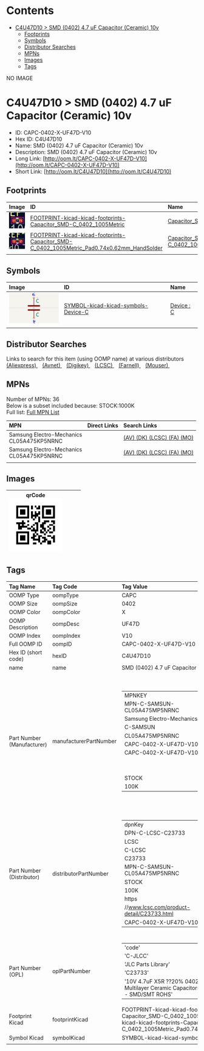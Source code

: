 



Contents
========

* [C4U47D10 > SMD (0402) 4.7 uF Capacitor (Ceramic) 10v](#c4u47d10--smd-0402-47-uf-capacitor-ceramic-10v)
	* [Footprints](#footprints)
	* [Symbols](#symbols)
	* [Distributor Searches](#distributor-searches)
	* [MPNs](#mpns)
	* [Images](#images)
	* [Tags](#tags)
  
NO IMAGE  
# C4U47D10 > SMD (0402) 4.7 uF Capacitor (Ceramic) 10v

- ID: CAPC-0402-X-UF47D-V10
- Hex ID: C4U47D10
- Name: SMD (0402) 4.7 uF Capacitor (Ceramic) 10v
- Description: SMD (0402) 4.7 uF Capacitor (Ceramic) 10v
- Long Link: [http://oom.lt/CAPC-0402-X-UF47D-V10](http://oom.lt/CAPC-0402-X-UF47D-V10)
- Short Link: [http://oom.lt/C4U47D10](http://oom.lt/C4U47D10)

## Footprints
  

|Image|ID|Name|
| :--- | :--- | :--- |
|[![](https://raw.githubusercontent.com/oomlout/oomlout_OOMP_eda_V2/main/FOOTPRINT/kicad/kicad-footprints/Capacitor_SMD/C_0402_1005Metric/image_140.png)](https://github.com/oomlout/oomlout_OOMP_eda_V2/tree/main/FOOTPRINT/kicad/kicad-footprints/Capacitor_SMD/C_0402_1005Metric/)|[FOOTPRINT-kicad-kicad-footprints-Capacitor_SMD-C_0402_1005Metric](https://github.com/oomlout/oomlout_OOMP_eda_V2/tree/main/FOOTPRINT/kicad/kicad-footprints/Capacitor_SMD/C_0402_1005Metric/)|[Capacitor_SMD : C_0402_1005Metric](https://github.com/oomlout/oomlout_OOMP_eda_V2/tree/main/FOOTPRINT/kicad/kicad-footprints/Capacitor_SMD/C_0402_1005Metric/)|
|[![](https://raw.githubusercontent.com/oomlout/oomlout_OOMP_eda_V2/main/FOOTPRINT/kicad/kicad-footprints/Capacitor_SMD/C_0402_1005Metric_Pad0.74x0.62mm_HandSolder/image_140.png)](https://github.com/oomlout/oomlout_OOMP_eda_V2/tree/main/FOOTPRINT/kicad/kicad-footprints/Capacitor_SMD/C_0402_1005Metric_Pad0.74x0.62mm_HandSolder/)|[FOOTPRINT-kicad-kicad-footprints-Capacitor_SMD-C_0402_1005Metric_Pad0.74x0.62mm_HandSolder](https://github.com/oomlout/oomlout_OOMP_eda_V2/tree/main/FOOTPRINT/kicad/kicad-footprints/Capacitor_SMD/C_0402_1005Metric_Pad0.74x0.62mm_HandSolder/)|[Capacitor_SMD : C_0402_1005Metric_Pad0.74x0.62mm_HandSolder](https://github.com/oomlout/oomlout_OOMP_eda_V2/tree/main/FOOTPRINT/kicad/kicad-footprints/Capacitor_SMD/C_0402_1005Metric_Pad0.74x0.62mm_HandSolder/)|
||||

## Symbols
  

|Image|ID|Name|
| :--- | :--- | :--- |
|[![](https://raw.githubusercontent.com/oomlout/oomlout_OOMP_eda_V2/main/SYMBOL/kicad/kicad-symbols/Device/C/image_140.png)](https://github.com/oomlout/oomlout_OOMP_eda_V2/tree/main/SYMBOL/kicad/kicad-symbols/Device/C/)|[SYMBOL-kicad-kicad-symbols-Device-C](https://github.com/oomlout/oomlout_OOMP_eda_V2/tree/main/SYMBOL/kicad/kicad-symbols/Device/C/)|[Device : C](https://github.com/oomlout/oomlout_OOMP_eda_V2/tree/main/SYMBOL/kicad/kicad-symbols/Device/C/)|
||||

## Distributor Searches
  
Links to search for this item (using OOMP name) at various distributors  
[(Aliexpress) ](https://www.aliexpress.com/wholesale?SearchText=1117SMD+0402+4.7+uF+Capacitor+Ceramic+10v)&nbsp;&nbsp;&nbsp;[(Avnet) ](https://www.avnet.com/shop/us/search/SMD+0402+4.7+uF+Capacitor+Ceramic+10v)&nbsp;&nbsp;&nbsp;[(Digikey) ](https://www.digikey.co.uk/en/products/result?s=SMD+0402+4.7+uF+Capacitor+Ceramic+10v)&nbsp;&nbsp;&nbsp;[(LCSC) ](https://www.lcsc.com/search?q=SMD+0402+4.7+uF+Capacitor+Ceramic+10v)&nbsp;&nbsp;&nbsp;[(Farnell) ](https://uk.farnell.com/search?st=SMD+0402+4.7+uF+Capacitor+Ceramic+10v)&nbsp;&nbsp;&nbsp;[(Mouser) ](https://www.mouser.com/c/?q=SMD+0402+4.7+uF+Capacitor+Ceramic+10v)&nbsp;&nbsp;&nbsp;
## MPNs
  
Number of MPNs: 36<br>Below is a subset included because: STOCK:1000K <br>Full list: [Full MPN List](MPNLIST.md)  

|MPN|Direct Links|Search Links|
| :--- | :--- | :--- |
|Samsung Electro-Mechanics<br>CL05A475KP5NRNC||[(AV) ](https://www.avnet.com/shop/us/search/CL05A475KP5NRNC)[(DK) ](https://www.digikey.co.uk/products/en?keywords=CL05A475KP5NRNC)[(LCSC) ](https://www.lcsc.com/search?q=CL05A475KP5NRNC)[(FA) ](https://uk.farnell.com/search?st=CL05A475KP5NRNC)[(MO) ](https://www.mouser.com/c/?q=CL05A475KP5NRNC)|
|Samsung Electro-Mechanics<br>CL05A475KP5NRNC||[(AV) ](https://www.avnet.com/shop/us/search/CL05A475KP5NRNC)[(DK) ](https://www.digikey.co.uk/products/en?keywords=CL05A475KP5NRNC)[(LCSC) ](https://www.lcsc.com/search?q=CL05A475KP5NRNC)[(FA) ](https://uk.farnell.com/search?st=CL05A475KP5NRNC)[(MO) ](https://www.mouser.com/c/?q=CL05A475KP5NRNC)|
||||

## Images
  

|qrCode<br>[![](https://raw.githubusercontent.com/oomlout/oomlout_OOMP_parts_V2/main/CAPC/0402/X/UF47D/V10/qrCode_140.png)](https://github.com/oomlout/oomlout_OOMP_parts_V2/tree/main/CAPC/0402/X/UF47D/V10/qrCode.png)||||
| :---: | :---: | :---: | :---: |

## Tags
  

|Tag Name|Tag Code|Tag Value|
| :--- | :--- | :--- |
|OOMP Type|oompType|CAPC|
|OOMP Size|oompSize|0402|
|OOMP Color|oompColor|X|
|OOMP Description|oompDesc|UF47D|
|OOMP Index|oompIndex|V10|
|Full OOMP ID|oompID|CAPC-0402-X-UF47D-V10|
|Hex ID (short code)|hexID|C4U47D10|
|name|name|SMD (0402) 4.7 uF Capacitor (Ceramic) 10v|
|Part Number (Manufacturer)|manufacturerPartNumber|<table><tr><td>MPNKEY</td></tr><tr><td> MPN-C-SAMSUN-CL05A475MP5NRNC</td><td> MANUFACTURER</td></tr><tr><td> Samsung Electro-Mechanics</td><td> MANUCODE</td></tr><tr><td> C-SAMSUN</td><td> MPN</td></tr><tr><td> CL05A475MP5NRNC</td><td> OOMPIDPARTIAL</td></tr><tr><td> CAPC-0402-X-UF47D-V10</td><td> OOMPID</td></tr><tr><td> CAPC-0402-X-UF47D-V10</td><td> LINK</td></tr><tr><td> </td><td> DESCRIPTION</td></tr><tr><td> </td><td> TAGS</td></tr><tr><td> STOCK</td></tr><tr><td>100K</td></tr></table></td><td> <table><tr><td>MPNKEY</td></tr><tr><td> MPN-C-MURATA-GRM155R61A475KEAAD</td><td> MANUFACTURER</td></tr><tr><td> Murata Electronics</td><td> MANUCODE</td></tr><tr><td> C-MURATA</td><td> MPN</td></tr><tr><td> GRM155R61A475KEAAD</td><td> OOMPIDPARTIAL</td></tr><tr><td> CAPC-0402-X-UF47D-V10</td><td> OOMPID</td></tr><tr><td> CAPC-0402-X-UF47D-V10</td><td> LINK</td></tr><tr><td> </td><td> DESCRIPTION</td></tr><tr><td> </td><td> TAGS</td></tr><tr><td> STOCK</td></tr><tr><td>10K</td></tr></table></td><td> <table><tr><td>MPNKEY</td></tr><tr><td> MPN-C-FHGUAN-0402X475M100NT</td><td> MANUFACTURER</td></tr><tr><td> FH (Guangdong Fenghua Advanced Tech)</td><td> MANUCODE</td></tr><tr><td> C-FHGUAN</td><td> MPN</td></tr><tr><td> 0402X475M100NT</td><td> OOMPIDPARTIAL</td></tr><tr><td> CAPC-0402-X-UF47D-V10</td><td> OOMPID</td></tr><tr><td> CAPC-0402-X-UF47D-V10</td><td> LINK</td></tr><tr><td> </td><td> DESCRIPTION</td></tr><tr><td> </td><td> TAGS</td></tr><tr><td> STOCK</td></tr><tr><td>1K</td></tr></table></td><td> <table><tr><td>MPNKEY</td></tr><tr><td> MPN-C-FHGUAN-0402X475K100NT</td><td> MANUFACTURER</td></tr><tr><td> FH (Guangdong Fenghua Advanced Tech)</td><td> MANUCODE</td></tr><tr><td> C-FHGUAN</td><td> MPN</td></tr><tr><td> 0402X475K100NT</td><td> OOMPIDPARTIAL</td></tr><tr><td> CAPC-0402-X-UF47D-V10</td><td> OOMPID</td></tr><tr><td> CAPC-0402-X-UF47D-V10</td><td> LINK</td></tr><tr><td> </td><td> DESCRIPTION</td></tr><tr><td> </td><td> TAGS</td></tr><tr><td> STOCK</td></tr><tr><td>10K</td></tr></table></td><td> <table><tr><td>MPNKEY</td></tr><tr><td> MPN-C-YAGEO-CC0402KRX5R6BB475</td><td> MANUFACTURER</td></tr><tr><td> YAGEO</td><td> MANUCODE</td></tr><tr><td> C-YAGEO</td><td> MPN</td></tr><tr><td> CC0402KRX5R6BB475</td><td> OOMPIDPARTIAL</td></tr><tr><td> CAPC-0402-X-UF47D-V10</td><td> OOMPID</td></tr><tr><td> CAPC-0402-X-UF47D-V10</td><td> LINK</td></tr><tr><td> </td><td> DESCRIPTION</td></tr><tr><td> </td><td> TAGS</td></tr><tr><td> STOCK</td></tr><tr><td>10K</td></tr></table></td><td> <table><tr><td>MPNKEY</td></tr><tr><td> MPN-C-MURATA-GRM155R61A475MEAAD</td><td> MANUFACTURER</td></tr><tr><td> Murata Electronics</td><td> MANUCODE</td></tr><tr><td> C-MURATA</td><td> MPN</td></tr><tr><td> GRM155R61A475MEAAD</td><td> OOMPIDPARTIAL</td></tr><tr><td> CAPC-0402-X-UF47D-V10</td><td> OOMPID</td></tr><tr><td> CAPC-0402-X-UF47D-V10</td><td> LINK</td></tr><tr><td> </td><td> DESCRIPTION</td></tr><tr><td> </td><td> TAGS</td></tr><tr><td> </td></tr></table></td><td> <table><tr><td>MPNKEY</td></tr><tr><td> MPN-C-TDK-C1005X5R1A475KTJ00E</td><td> MANUFACTURER</td></tr><tr><td> TDK</td><td> MANUCODE</td></tr><tr><td> C-TDK</td><td> MPN</td></tr><tr><td> C1005X5R1A475KTJ00E</td><td> OOMPIDPARTIAL</td></tr><tr><td> CAPC-0402-X-UF47D-V10</td><td> OOMPID</td></tr><tr><td> CAPC-0402-X-UF47D-V10</td><td> LINK</td></tr><tr><td> </td><td> DESCRIPTION</td></tr><tr><td> </td><td> TAGS</td></tr><tr><td> STOCK</td></tr><tr><td>1K</td></tr></table></td><td> <table><tr><td>MPNKEY</td></tr><tr><td> MPN-C-TDK-C1005X5R1A475MTJ00E</td><td> MANUFACTURER</td></tr><tr><td> TDK</td><td> MANUCODE</td></tr><tr><td> C-TDK</td><td> MPN</td></tr><tr><td> C1005X5R1A475MTJ00E</td><td> OOMPIDPARTIAL</td></tr><tr><td> CAPC-0402-X-UF47D-V10</td><td> OOMPID</td></tr><tr><td> CAPC-0402-X-UF47D-V10</td><td> LINK</td></tr><tr><td> </td><td> DESCRIPTION</td></tr><tr><td> </td><td> TAGS</td></tr><tr><td> </td></tr></table></td><td> <table><tr><td>MPNKEY</td></tr><tr><td> MPN-C-SAMSUN-CL05A475KP5NRNC</td><td> MANUFACTURER</td></tr><tr><td> Samsung Electro-Mechanics</td><td> MANUCODE</td></tr><tr><td> C-SAMSUN</td><td> MPN</td></tr><tr><td> CL05A475KP5NRNC</td><td> OOMPIDPARTIAL</td></tr><tr><td> CAPC-0402-X-UF47D-V10</td><td> OOMPID</td></tr><tr><td> CAPC-0402-X-UF47D-V10</td><td> LINK</td></tr><tr><td> </td><td> DESCRIPTION</td></tr><tr><td> </td><td> TAGS</td></tr><tr><td> STOCK</td></tr><tr><td>1000K</td></tr></table></td><td> <table><tr><td>MPNKEY</td></tr><tr><td> MPN-C-TAIYOY-LMK105BBJ475MVLF</td><td> MANUFACTURER</td></tr><tr><td> Taiyo Yuden</td><td> MANUCODE</td></tr><tr><td> C-TAIYOY</td><td> MPN</td></tr><tr><td> LMK105BBJ475MVLF</td><td> OOMPIDPARTIAL</td></tr><tr><td> CAPC-0402-X-UF47D-V10</td><td> OOMPID</td></tr><tr><td> CAPC-0402-X-UF47D-V10</td><td> LINK</td></tr><tr><td> </td><td> DESCRIPTION</td></tr><tr><td> </td><td> TAGS</td></tr><tr><td> STOCK</td></tr><tr><td>10K</td></tr></table></td><td> <table><tr><td>MPNKEY</td></tr><tr><td> MPN-C-SANYEA-C0402X5R475M100NT</td><td> MANUFACTURER</td></tr><tr><td> SANYEAR</td><td> MANUCODE</td></tr><tr><td> C-SANYEA</td><td> MPN</td></tr><tr><td> C0402X5R475M100NT</td><td> OOMPIDPARTIAL</td></tr><tr><td> CAPC-0402-X-UF47D-V10</td><td> OOMPID</td></tr><tr><td> CAPC-0402-X-UF47D-V10</td><td> LINK</td></tr><tr><td> </td><td> DESCRIPTION</td></tr><tr><td> </td><td> TAGS</td></tr><tr><td> STOCK</td></tr><tr><td>1K</td></tr></table></td><td> <table><tr><td>MPNKEY</td></tr><tr><td> MPN-C-MURATA-GRM155R61A475ME02D</td><td> MANUFACTURER</td></tr><tr><td> Murata Electronics</td><td> MANUCODE</td></tr><tr><td> C-MURATA</td><td> MPN</td></tr><tr><td> GRM155R61A475ME02D</td><td> OOMPIDPARTIAL</td></tr><tr><td> CAPC-0402-X-UF47D-V10</td><td> OOMPID</td></tr><tr><td> CAPC-0402-X-UF47D-V10</td><td> LINK</td></tr><tr><td> </td><td> DESCRIPTION</td></tr><tr><td> </td><td> TAGS</td></tr><tr><td> STOCK</td></tr><tr><td>10K</td></tr></table></td><td> <table><tr><td>MPNKEY</td></tr><tr><td> MPN-C-MURATA-ZRB15XR61A475KE01D</td><td> MANUFACTURER</td></tr><tr><td> Murata Electronics</td><td> MANUCODE</td></tr><tr><td> C-MURATA</td><td> MPN</td></tr><tr><td> ZRB15XR61A475KE01D</td><td> OOMPIDPARTIAL</td></tr><tr><td> CAPC-0402-X-UF47D-V10</td><td> OOMPID</td></tr><tr><td> CAPC-0402-X-UF47D-V10</td><td> LINK</td></tr><tr><td> </td><td> DESCRIPTION</td></tr><tr><td> </td><td> TAGS</td></tr><tr><td> STOCK</td></tr><tr><td>1K</td></tr></table></td><td> <table><tr><td>MPNKEY</td></tr><tr><td> MPN-C-SAMSUN-CL05A475KP5ZRNC</td><td> MANUFACTURER</td></tr><tr><td> Samsung Electro-Mechanics</td><td> MANUCODE</td></tr><tr><td> C-SAMSUN</td><td> MPN</td></tr><tr><td> CL05A475KP5ZRNC</td><td> OOMPIDPARTIAL</td></tr><tr><td> CAPC-0402-X-UF47D-V10</td><td> OOMPID</td></tr><tr><td> CAPC-0402-X-UF47D-V10</td><td> LINK</td></tr><tr><td> </td><td> DESCRIPTION</td></tr><tr><td> </td><td> TAGS</td></tr><tr><td> </td></tr></table></td><td> <table><tr><td>MPNKEY</td></tr><tr><td> MPN-C-KYOCER-CM05X5R475M10AH</td><td> MANUFACTURER</td></tr><tr><td> Kyocera AVX</td><td> MANUCODE</td></tr><tr><td> C-KYOCER</td><td> MPN</td></tr><tr><td> CM05X5R475M10AH</td><td> OOMPIDPARTIAL</td></tr><tr><td> CAPC-0402-X-UF47D-V10</td><td> OOMPID</td></tr><tr><td> CAPC-0402-X-UF47D-V10</td><td> LINK</td></tr><tr><td> </td><td> DESCRIPTION</td></tr><tr><td> </td><td> TAGS</td></tr><tr><td> </td></tr></table></td><td> <table><tr><td>MPNKEY</td></tr><tr><td> MPN-C-KYOCER-0402ZD475KAT2A</td><td> MANUFACTURER</td></tr><tr><td> Kyocera AVX</td><td> MANUCODE</td></tr><tr><td> C-KYOCER</td><td> MPN</td></tr><tr><td> 0402ZD475KAT2A</td><td> OOMPIDPARTIAL</td></tr><tr><td> CAPC-0402-X-UF47D-V10</td><td> OOMPID</td></tr><tr><td> CAPC-0402-X-UF47D-V10</td><td> LINK</td></tr><tr><td> </td><td> DESCRIPTION</td></tr><tr><td> </td><td> TAGS</td></tr><tr><td> </td></tr></table></td><td> <table><tr><td>MPNKEY</td></tr><tr><td> MPN-C-TDK-C1005X5R1A475K050BE</td><td> MANUFACTURER</td></tr><tr><td> TDK</td><td> MANUCODE</td></tr><tr><td> C-TDK</td><td> MPN</td></tr><tr><td> C1005X5R1A475K050BE</td><td> OOMPIDPARTIAL</td></tr><tr><td> CAPC-0402-X-UF47D-V10</td><td> OOMPID</td></tr><tr><td> CAPC-0402-X-UF47D-V10</td><td> LINK</td></tr><tr><td> </td><td> DESCRIPTION</td></tr><tr><td> </td><td> TAGS</td></tr><tr><td> </td></tr></table></td><td> <table><tr><td>MPNKEY</td></tr><tr><td> MPN-C-WALSIN-0402X475M100CT</td><td> MANUFACTURER</td></tr><tr><td> Walsin Tech Corp</td><td> MANUCODE</td></tr><tr><td> C-WALSIN</td><td> MPN</td></tr><tr><td> 0402X475M100CT</td><td> OOMPIDPARTIAL</td></tr><tr><td> CAPC-0402-X-UF47D-V10</td><td> OOMPID</td></tr><tr><td> CAPC-0402-X-UF47D-V10</td><td> LINK</td></tr><tr><td> </td><td> DESCRIPTION</td></tr><tr><td> </td><td> TAGS</td></tr><tr><td> </td></tr></table></td><td> <table><tr><td>MPNKEY</td></tr><tr><td> MPN-C-SAMSUN-CL05A475MP5NRNC</td><td> MANUFACTURER</td></tr><tr><td> Samsung Electro-Mechanics</td><td> MANUCODE</td></tr><tr><td> C-SAMSUN</td><td> MPN</td></tr><tr><td> CL05A475MP5NRNC</td><td> OOMPIDPARTIAL</td></tr><tr><td> CAPC-0402-X-UF47D-V10</td><td> OOMPID</td></tr><tr><td> CAPC-0402-X-UF47D-V10</td><td> LINK</td></tr><tr><td> </td><td> DESCRIPTION</td></tr><tr><td> </td><td> TAGS</td></tr><tr><td> STOCK</td></tr><tr><td>100K</td></tr></table></td><td> <table><tr><td>MPNKEY</td></tr><tr><td> MPN-C-MURATA-GRM155R61A475KEAAD</td><td> MANUFACTURER</td></tr><tr><td> Murata Electronics</td><td> MANUCODE</td></tr><tr><td> C-MURATA</td><td> MPN</td></tr><tr><td> GRM155R61A475KEAAD</td><td> OOMPIDPARTIAL</td></tr><tr><td> CAPC-0402-X-UF47D-V10</td><td> OOMPID</td></tr><tr><td> CAPC-0402-X-UF47D-V10</td><td> LINK</td></tr><tr><td> </td><td> DESCRIPTION</td></tr><tr><td> </td><td> TAGS</td></tr><tr><td> STOCK</td></tr><tr><td>10K</td></tr></table></td><td> <table><tr><td>MPNKEY</td></tr><tr><td> MPN-C-FHGUAN-0402X475M100NT</td><td> MANUFACTURER</td></tr><tr><td> FH (Guangdong Fenghua Advanced Tech)</td><td> MANUCODE</td></tr><tr><td> C-FHGUAN</td><td> MPN</td></tr><tr><td> 0402X475M100NT</td><td> OOMPIDPARTIAL</td></tr><tr><td> CAPC-0402-X-UF47D-V10</td><td> OOMPID</td></tr><tr><td> CAPC-0402-X-UF47D-V10</td><td> LINK</td></tr><tr><td> </td><td> DESCRIPTION</td></tr><tr><td> </td><td> TAGS</td></tr><tr><td> STOCK</td></tr><tr><td>1K</td></tr></table></td><td> <table><tr><td>MPNKEY</td></tr><tr><td> MPN-C-FHGUAN-0402X475K100NT</td><td> MANUFACTURER</td></tr><tr><td> FH (Guangdong Fenghua Advanced Tech)</td><td> MANUCODE</td></tr><tr><td> C-FHGUAN</td><td> MPN</td></tr><tr><td> 0402X475K100NT</td><td> OOMPIDPARTIAL</td></tr><tr><td> CAPC-0402-X-UF47D-V10</td><td> OOMPID</td></tr><tr><td> CAPC-0402-X-UF47D-V10</td><td> LINK</td></tr><tr><td> </td><td> DESCRIPTION</td></tr><tr><td> </td><td> TAGS</td></tr><tr><td> STOCK</td></tr><tr><td>10K</td></tr></table></td><td> <table><tr><td>MPNKEY</td></tr><tr><td> MPN-C-YAGEO-CC0402KRX5R6BB475</td><td> MANUFACTURER</td></tr><tr><td> YAGEO</td><td> MANUCODE</td></tr><tr><td> C-YAGEO</td><td> MPN</td></tr><tr><td> CC0402KRX5R6BB475</td><td> OOMPIDPARTIAL</td></tr><tr><td> CAPC-0402-X-UF47D-V10</td><td> OOMPID</td></tr><tr><td> CAPC-0402-X-UF47D-V10</td><td> LINK</td></tr><tr><td> </td><td> DESCRIPTION</td></tr><tr><td> </td><td> TAGS</td></tr><tr><td> STOCK</td></tr><tr><td>10K</td></tr></table></td><td> <table><tr><td>MPNKEY</td></tr><tr><td> MPN-C-MURATA-GRM155R61A475MEAAD</td><td> MANUFACTURER</td></tr><tr><td> Murata Electronics</td><td> MANUCODE</td></tr><tr><td> C-MURATA</td><td> MPN</td></tr><tr><td> GRM155R61A475MEAAD</td><td> OOMPIDPARTIAL</td></tr><tr><td> CAPC-0402-X-UF47D-V10</td><td> OOMPID</td></tr><tr><td> CAPC-0402-X-UF47D-V10</td><td> LINK</td></tr><tr><td> </td><td> DESCRIPTION</td></tr><tr><td> </td><td> TAGS</td></tr><tr><td> </td></tr></table></td><td> <table><tr><td>MPNKEY</td></tr><tr><td> MPN-C-TDK-C1005X5R1A475KTJ00E</td><td> MANUFACTURER</td></tr><tr><td> TDK</td><td> MANUCODE</td></tr><tr><td> C-TDK</td><td> MPN</td></tr><tr><td> C1005X5R1A475KTJ00E</td><td> OOMPIDPARTIAL</td></tr><tr><td> CAPC-0402-X-UF47D-V10</td><td> OOMPID</td></tr><tr><td> CAPC-0402-X-UF47D-V10</td><td> LINK</td></tr><tr><td> </td><td> DESCRIPTION</td></tr><tr><td> </td><td> TAGS</td></tr><tr><td> STOCK</td></tr><tr><td>1K</td></tr></table></td><td> <table><tr><td>MPNKEY</td></tr><tr><td> MPN-C-TDK-C1005X5R1A475MTJ00E</td><td> MANUFACTURER</td></tr><tr><td> TDK</td><td> MANUCODE</td></tr><tr><td> C-TDK</td><td> MPN</td></tr><tr><td> C1005X5R1A475MTJ00E</td><td> OOMPIDPARTIAL</td></tr><tr><td> CAPC-0402-X-UF47D-V10</td><td> OOMPID</td></tr><tr><td> CAPC-0402-X-UF47D-V10</td><td> LINK</td></tr><tr><td> </td><td> DESCRIPTION</td></tr><tr><td> </td><td> TAGS</td></tr><tr><td> </td></tr></table></td><td> <table><tr><td>MPNKEY</td></tr><tr><td> MPN-C-SAMSUN-CL05A475KP5NRNC</td><td> MANUFACTURER</td></tr><tr><td> Samsung Electro-Mechanics</td><td> MANUCODE</td></tr><tr><td> C-SAMSUN</td><td> MPN</td></tr><tr><td> CL05A475KP5NRNC</td><td> OOMPIDPARTIAL</td></tr><tr><td> CAPC-0402-X-UF47D-V10</td><td> OOMPID</td></tr><tr><td> CAPC-0402-X-UF47D-V10</td><td> LINK</td></tr><tr><td> </td><td> DESCRIPTION</td></tr><tr><td> </td><td> TAGS</td></tr><tr><td> STOCK</td></tr><tr><td>1000K</td></tr></table></td><td> <table><tr><td>MPNKEY</td></tr><tr><td> MPN-C-TAIYOY-LMK105BBJ475MVLF</td><td> MANUFACTURER</td></tr><tr><td> Taiyo Yuden</td><td> MANUCODE</td></tr><tr><td> C-TAIYOY</td><td> MPN</td></tr><tr><td> LMK105BBJ475MVLF</td><td> OOMPIDPARTIAL</td></tr><tr><td> CAPC-0402-X-UF47D-V10</td><td> OOMPID</td></tr><tr><td> CAPC-0402-X-UF47D-V10</td><td> LINK</td></tr><tr><td> </td><td> DESCRIPTION</td></tr><tr><td> </td><td> TAGS</td></tr><tr><td> STOCK</td></tr><tr><td>10K</td></tr></table></td><td> <table><tr><td>MPNKEY</td></tr><tr><td> MPN-C-SANYEA-C0402X5R475M100NT</td><td> MANUFACTURER</td></tr><tr><td> SANYEAR</td><td> MANUCODE</td></tr><tr><td> C-SANYEA</td><td> MPN</td></tr><tr><td> C0402X5R475M100NT</td><td> OOMPIDPARTIAL</td></tr><tr><td> CAPC-0402-X-UF47D-V10</td><td> OOMPID</td></tr><tr><td> CAPC-0402-X-UF47D-V10</td><td> LINK</td></tr><tr><td> </td><td> DESCRIPTION</td></tr><tr><td> </td><td> TAGS</td></tr><tr><td> STOCK</td></tr><tr><td>1K</td></tr></table></td><td> <table><tr><td>MPNKEY</td></tr><tr><td> MPN-C-MURATA-GRM155R61A475ME02D</td><td> MANUFACTURER</td></tr><tr><td> Murata Electronics</td><td> MANUCODE</td></tr><tr><td> C-MURATA</td><td> MPN</td></tr><tr><td> GRM155R61A475ME02D</td><td> OOMPIDPARTIAL</td></tr><tr><td> CAPC-0402-X-UF47D-V10</td><td> OOMPID</td></tr><tr><td> CAPC-0402-X-UF47D-V10</td><td> LINK</td></tr><tr><td> </td><td> DESCRIPTION</td></tr><tr><td> </td><td> TAGS</td></tr><tr><td> STOCK</td></tr><tr><td>10K</td></tr></table></td><td> <table><tr><td>MPNKEY</td></tr><tr><td> MPN-C-MURATA-ZRB15XR61A475KE01D</td><td> MANUFACTURER</td></tr><tr><td> Murata Electronics</td><td> MANUCODE</td></tr><tr><td> C-MURATA</td><td> MPN</td></tr><tr><td> ZRB15XR61A475KE01D</td><td> OOMPIDPARTIAL</td></tr><tr><td> CAPC-0402-X-UF47D-V10</td><td> OOMPID</td></tr><tr><td> CAPC-0402-X-UF47D-V10</td><td> LINK</td></tr><tr><td> </td><td> DESCRIPTION</td></tr><tr><td> </td><td> TAGS</td></tr><tr><td> STOCK</td></tr><tr><td>1K</td></tr></table></td><td> <table><tr><td>MPNKEY</td></tr><tr><td> MPN-C-SAMSUN-CL05A475KP5ZRNC</td><td> MANUFACTURER</td></tr><tr><td> Samsung Electro-Mechanics</td><td> MANUCODE</td></tr><tr><td> C-SAMSUN</td><td> MPN</td></tr><tr><td> CL05A475KP5ZRNC</td><td> OOMPIDPARTIAL</td></tr><tr><td> CAPC-0402-X-UF47D-V10</td><td> OOMPID</td></tr><tr><td> CAPC-0402-X-UF47D-V10</td><td> LINK</td></tr><tr><td> </td><td> DESCRIPTION</td></tr><tr><td> </td><td> TAGS</td></tr><tr><td> </td></tr></table></td><td> <table><tr><td>MPNKEY</td></tr><tr><td> MPN-C-KYOCER-CM05X5R475M10AH</td><td> MANUFACTURER</td></tr><tr><td> Kyocera AVX</td><td> MANUCODE</td></tr><tr><td> C-KYOCER</td><td> MPN</td></tr><tr><td> CM05X5R475M10AH</td><td> OOMPIDPARTIAL</td></tr><tr><td> CAPC-0402-X-UF47D-V10</td><td> OOMPID</td></tr><tr><td> CAPC-0402-X-UF47D-V10</td><td> LINK</td></tr><tr><td> </td><td> DESCRIPTION</td></tr><tr><td> </td><td> TAGS</td></tr><tr><td> </td></tr></table></td><td> <table><tr><td>MPNKEY</td></tr><tr><td> MPN-C-KYOCER-0402ZD475KAT2A</td><td> MANUFACTURER</td></tr><tr><td> Kyocera AVX</td><td> MANUCODE</td></tr><tr><td> C-KYOCER</td><td> MPN</td></tr><tr><td> 0402ZD475KAT2A</td><td> OOMPIDPARTIAL</td></tr><tr><td> CAPC-0402-X-UF47D-V10</td><td> OOMPID</td></tr><tr><td> CAPC-0402-X-UF47D-V10</td><td> LINK</td></tr><tr><td> </td><td> DESCRIPTION</td></tr><tr><td> </td><td> TAGS</td></tr><tr><td> </td></tr></table></td><td> <table><tr><td>MPNKEY</td></tr><tr><td> MPN-C-TDK-C1005X5R1A475K050BE</td><td> MANUFACTURER</td></tr><tr><td> TDK</td><td> MANUCODE</td></tr><tr><td> C-TDK</td><td> MPN</td></tr><tr><td> C1005X5R1A475K050BE</td><td> OOMPIDPARTIAL</td></tr><tr><td> CAPC-0402-X-UF47D-V10</td><td> OOMPID</td></tr><tr><td> CAPC-0402-X-UF47D-V10</td><td> LINK</td></tr><tr><td> </td><td> DESCRIPTION</td></tr><tr><td> </td><td> TAGS</td></tr><tr><td> </td></tr></table></td><td> <table><tr><td>MPNKEY</td></tr><tr><td> MPN-C-WALSIN-0402X475M100CT</td><td> MANUFACTURER</td></tr><tr><td> Walsin Tech Corp</td><td> MANUCODE</td></tr><tr><td> C-WALSIN</td><td> MPN</td></tr><tr><td> 0402X475M100CT</td><td> OOMPIDPARTIAL</td></tr><tr><td> CAPC-0402-X-UF47D-V10</td><td> OOMPID</td></tr><tr><td> CAPC-0402-X-UF47D-V10</td><td> LINK</td></tr><tr><td> </td><td> DESCRIPTION</td></tr><tr><td> </td><td> TAGS</td></tr><tr><td> </td></tr></table>|
|Part Number (Distributor)|distributorPartNumber|<table><tr><td>dpnKey</td></tr><tr><td> DPN-C-LCSC-C23733</td><td> DISTRIBUTOR</td></tr><tr><td> LCSC</td><td> DISTRCODE</td></tr><tr><td> C-LCSC</td><td> DPN</td></tr><tr><td> C23733</td><td> MPN</td></tr><tr><td> MPN-C-SAMSUN-CL05A475MP5NRNC</td><td> TAGS</td></tr><tr><td> STOCK</td></tr><tr><td>100K</td><td> LINK</td></tr><tr><td> https</td></tr><tr><td>//www.lcsc.com/product-detail/C23733.html</td><td> OOMPID</td></tr><tr><td> CAPC-0402-X-UF47D-V10</td></tr></table></td><td> <table><tr><td>dpnKey</td></tr><tr><td> DPN-C-LCSC-C77004</td><td> DISTRIBUTOR</td></tr><tr><td> LCSC</td><td> DISTRCODE</td></tr><tr><td> C-LCSC</td><td> DPN</td></tr><tr><td> C77004</td><td> MPN</td></tr><tr><td> MPN-C-MURATA-GRM155R61A475KEAAD</td><td> TAGS</td></tr><tr><td> STOCK</td></tr><tr><td>10K</td><td> LINK</td></tr><tr><td> https</td></tr><tr><td>//www.lcsc.com/product-detail/C77004.html</td><td> OOMPID</td></tr><tr><td> CAPC-0402-X-UF47D-V10</td></tr></table></td><td> <table><tr><td>dpnKey</td></tr><tr><td> DPN-C-LCSC-C167656</td><td> DISTRIBUTOR</td></tr><tr><td> LCSC</td><td> DISTRCODE</td></tr><tr><td> C-LCSC</td><td> DPN</td></tr><tr><td> C167656</td><td> MPN</td></tr><tr><td> MPN-C-FHGUAN-0402X475M100NT</td><td> TAGS</td></tr><tr><td> STOCK</td></tr><tr><td>1K</td><td> LINK</td></tr><tr><td> https</td></tr><tr><td>//www.lcsc.com/product-detail/C167656.html</td><td> OOMPID</td></tr><tr><td> CAPC-0402-X-UF47D-V10</td></tr></table></td><td> <table><tr><td>dpnKey</td></tr><tr><td> DPN-C-LCSC-C191541</td><td> DISTRIBUTOR</td></tr><tr><td> LCSC</td><td> DISTRCODE</td></tr><tr><td> C-LCSC</td><td> DPN</td></tr><tr><td> C191541</td><td> MPN</td></tr><tr><td> MPN-C-FHGUAN-0402X475K100NT</td><td> TAGS</td></tr><tr><td> STOCK</td></tr><tr><td>10K</td><td> LINK</td></tr><tr><td> https</td></tr><tr><td>//www.lcsc.com/product-detail/C191541.html</td><td> OOMPID</td></tr><tr><td> CAPC-0402-X-UF47D-V10</td></tr></table></td><td> <table><tr><td>dpnKey</td></tr><tr><td> DPN-C-LCSC-C326586</td><td> DISTRIBUTOR</td></tr><tr><td> LCSC</td><td> DISTRCODE</td></tr><tr><td> C-LCSC</td><td> DPN</td></tr><tr><td> C326586</td><td> MPN</td></tr><tr><td> MPN-C-YAGEO-CC0402KRX5R6BB475</td><td> TAGS</td></tr><tr><td> STOCK</td></tr><tr><td>10K</td><td> LINK</td></tr><tr><td> https</td></tr><tr><td>//www.lcsc.com/product-detail/C326586.html</td><td> OOMPID</td></tr><tr><td> CAPC-0402-X-UF47D-V10</td></tr></table></td><td> <table><tr><td>dpnKey</td></tr><tr><td> DPN-C-LCSC-C335105</td><td> DISTRIBUTOR</td></tr><tr><td> LCSC</td><td> DISTRCODE</td></tr><tr><td> C-LCSC</td><td> DPN</td></tr><tr><td> C335105</td><td> MPN</td></tr><tr><td> MPN-C-MURATA-GRM155R61A475MEAAD</td><td> TAGS</td></tr><tr><td> </td><td> LINK</td></tr><tr><td> https</td></tr><tr><td>//www.lcsc.com/product-detail/C335105.html</td><td> OOMPID</td></tr><tr><td> CAPC-0402-X-UF47D-V10</td></tr></table></td><td> <table><tr><td>dpnKey</td></tr><tr><td> DPN-C-LCSC-C342983</td><td> DISTRIBUTOR</td></tr><tr><td> LCSC</td><td> DISTRCODE</td></tr><tr><td> C-LCSC</td><td> DPN</td></tr><tr><td> C342983</td><td> MPN</td></tr><tr><td> MPN-C-TDK-C1005X5R1A475KTJ00E</td><td> TAGS</td></tr><tr><td> STOCK</td></tr><tr><td>1K</td><td> LINK</td></tr><tr><td> https</td></tr><tr><td>//www.lcsc.com/product-detail/C342983.html</td><td> OOMPID</td></tr><tr><td> CAPC-0402-X-UF47D-V10</td></tr></table></td><td> <table><tr><td>dpnKey</td></tr><tr><td> DPN-C-LCSC-C342984</td><td> DISTRIBUTOR</td></tr><tr><td> LCSC</td><td> DISTRCODE</td></tr><tr><td> C-LCSC</td><td> DPN</td></tr><tr><td> C342984</td><td> MPN</td></tr><tr><td> MPN-C-TDK-C1005X5R1A475MTJ00E</td><td> TAGS</td></tr><tr><td> </td><td> LINK</td></tr><tr><td> https</td></tr><tr><td>//www.lcsc.com/product-detail/C342984.html</td><td> OOMPID</td></tr><tr><td> CAPC-0402-X-UF47D-V10</td></tr></table></td><td> <table><tr><td>dpnKey</td></tr><tr><td> DPN-C-LCSC-C368809</td><td> DISTRIBUTOR</td></tr><tr><td> LCSC</td><td> DISTRCODE</td></tr><tr><td> C-LCSC</td><td> DPN</td></tr><tr><td> C368809</td><td> MPN</td></tr><tr><td> MPN-C-SAMSUN-CL05A475KP5NRNC</td><td> TAGS</td></tr><tr><td> STOCK</td></tr><tr><td>1000K</td><td> LINK</td></tr><tr><td> https</td></tr><tr><td>//www.lcsc.com/product-detail/C368809.html</td><td> OOMPID</td></tr><tr><td> CAPC-0402-X-UF47D-V10</td></tr></table></td><td> <table><tr><td>dpnKey</td></tr><tr><td> DPN-C-LCSC-C386043</td><td> DISTRIBUTOR</td></tr><tr><td> LCSC</td><td> DISTRCODE</td></tr><tr><td> C-LCSC</td><td> DPN</td></tr><tr><td> C386043</td><td> MPN</td></tr><tr><td> MPN-C-TAIYOY-LMK105BBJ475MVLF</td><td> TAGS</td></tr><tr><td> STOCK</td></tr><tr><td>10K</td><td> LINK</td></tr><tr><td> https</td></tr><tr><td>//www.lcsc.com/product-detail/C386043.html</td><td> OOMPID</td></tr><tr><td> CAPC-0402-X-UF47D-V10</td></tr></table></td><td> <table><tr><td>dpnKey</td></tr><tr><td> DPN-C-LCSC-C466621</td><td> DISTRIBUTOR</td></tr><tr><td> LCSC</td><td> DISTRCODE</td></tr><tr><td> C-LCSC</td><td> DPN</td></tr><tr><td> C466621</td><td> MPN</td></tr><tr><td> MPN-C-SANYEA-C0402X5R475M100NT</td><td> TAGS</td></tr><tr><td> STOCK</td></tr><tr><td>1K</td><td> LINK</td></tr><tr><td> https</td></tr><tr><td>//www.lcsc.com/product-detail/C466621.html</td><td> OOMPID</td></tr><tr><td> CAPC-0402-X-UF47D-V10</td></tr></table></td><td> <table><tr><td>dpnKey</td></tr><tr><td> DPN-C-LCSC-C669501</td><td> DISTRIBUTOR</td></tr><tr><td> LCSC</td><td> DISTRCODE</td></tr><tr><td> C-LCSC</td><td> DPN</td></tr><tr><td> C669501</td><td> MPN</td></tr><tr><td> MPN-C-MURATA-GRM155R61A475ME02D</td><td> TAGS</td></tr><tr><td> STOCK</td></tr><tr><td>10K</td><td> LINK</td></tr><tr><td> https</td></tr><tr><td>//www.lcsc.com/product-detail/C669501.html</td><td> OOMPID</td></tr><tr><td> CAPC-0402-X-UF47D-V10</td></tr></table></td><td> <table><tr><td>dpnKey</td></tr><tr><td> DPN-C-LCSC-C703694</td><td> DISTRIBUTOR</td></tr><tr><td> LCSC</td><td> DISTRCODE</td></tr><tr><td> C-LCSC</td><td> DPN</td></tr><tr><td> C703694</td><td> MPN</td></tr><tr><td> MPN-C-MURATA-ZRB15XR61A475KE01D</td><td> TAGS</td></tr><tr><td> STOCK</td></tr><tr><td>1K</td><td> LINK</td></tr><tr><td> https</td></tr><tr><td>//www.lcsc.com/product-detail/C703694.html</td><td> OOMPID</td></tr><tr><td> CAPC-0402-X-UF47D-V10</td></tr></table></td><td> <table><tr><td>dpnKey</td></tr><tr><td> DPN-C-LCSC-C730428</td><td> DISTRIBUTOR</td></tr><tr><td> LCSC</td><td> DISTRCODE</td></tr><tr><td> C-LCSC</td><td> DPN</td></tr><tr><td> C730428</td><td> MPN</td></tr><tr><td> MPN-C-SAMSUN-CL05A475KP5ZRNC</td><td> TAGS</td></tr><tr><td> </td><td> LINK</td></tr><tr><td> https</td></tr><tr><td>//www.lcsc.com/product-detail/C730428.html</td><td> OOMPID</td></tr><tr><td> CAPC-0402-X-UF47D-V10</td></tr></table></td><td> <table><tr><td>dpnKey</td></tr><tr><td> DPN-C-LCSC-C1849838</td><td> DISTRIBUTOR</td></tr><tr><td> LCSC</td><td> DISTRCODE</td></tr><tr><td> C-LCSC</td><td> DPN</td></tr><tr><td> C1849838</td><td> MPN</td></tr><tr><td> MPN-C-KYOCER-CM05X5R475M10AH</td><td> TAGS</td></tr><tr><td> </td><td> LINK</td></tr><tr><td> https</td></tr><tr><td>//www.lcsc.com/product-detail/C1849838.html</td><td> OOMPID</td></tr><tr><td> CAPC-0402-X-UF47D-V10</td></tr></table></td><td> <table><tr><td>dpnKey</td></tr><tr><td> DPN-C-LCSC-C1856454</td><td> DISTRIBUTOR</td></tr><tr><td> LCSC</td><td> DISTRCODE</td></tr><tr><td> C-LCSC</td><td> DPN</td></tr><tr><td> C1856454</td><td> MPN</td></tr><tr><td> MPN-C-KYOCER-0402ZD475KAT2A</td><td> TAGS</td></tr><tr><td> </td><td> LINK</td></tr><tr><td> https</td></tr><tr><td>//www.lcsc.com/product-detail/C1856454.html</td><td> OOMPID</td></tr><tr><td> CAPC-0402-X-UF47D-V10</td></tr></table></td><td> <table><tr><td>dpnKey</td></tr><tr><td> DPN-C-LCSC-C2170844</td><td> DISTRIBUTOR</td></tr><tr><td> LCSC</td><td> DISTRCODE</td></tr><tr><td> C-LCSC</td><td> DPN</td></tr><tr><td> C2170844</td><td> MPN</td></tr><tr><td> MPN-C-TDK-C1005X5R1A475K050BE</td><td> TAGS</td></tr><tr><td> </td><td> LINK</td></tr><tr><td> https</td></tr><tr><td>//www.lcsc.com/product-detail/C2170844.html</td><td> OOMPID</td></tr><tr><td> CAPC-0402-X-UF47D-V10</td></tr></table></td><td> <table><tr><td>dpnKey</td></tr><tr><td> DPN-C-LCSC-C2909465</td><td> DISTRIBUTOR</td></tr><tr><td> LCSC</td><td> DISTRCODE</td></tr><tr><td> C-LCSC</td><td> DPN</td></tr><tr><td> C2909465</td><td> MPN</td></tr><tr><td> MPN-C-WALSIN-0402X475M100CT</td><td> TAGS</td></tr><tr><td> </td><td> LINK</td></tr><tr><td> https</td></tr><tr><td>//www.lcsc.com/product-detail/C2909465.html</td><td> OOMPID</td></tr><tr><td> CAPC-0402-X-UF47D-V10</td></tr></table>|
|Part Number (OPL)|oplPartNumber|<table><tr><td>'code'</td></tr><tr><td> 'C-JLCC'</td><td> 'name'</td></tr><tr><td> 'JLC Parts Library'</td><td> 'partID'</td></tr><tr><td> 'C23733'</td><td> 'partName'</td></tr><tr><td> '10V 4.7uF X5R ??20% 0402  Multilayer Ceramic Capacitors MLCC - SMD/SMT ROHS'</td></tr></table>|
|Footprint Kicad|footprintKicad|FOOTPRINT-kicad-kicad-footprints-Capacitor_SMD-C_0402_1005Metric, FOOTPRINT-kicad-kicad-footprints-Capacitor_SMD-C_0402_1005Metric_Pad0.74x0.62mm_HandSolder|
|Symbol Kicad|symbolKicad|SYMBOL-kicad-kicad-symbols-Device-C|
||||
